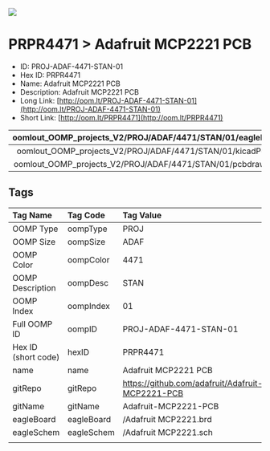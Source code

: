 


  
![][im]
# PRPR4471 > Adafruit MCP2221 PCB

- ID: PROJ-ADAF-4471-STAN-01
- Hex ID: PRPR4471
- Name: Adafruit MCP2221 PCB
- Description: Adafruit MCP2221 PCB
- Long Link: [http://oom.lt/PROJ-ADAF-4471-STAN-01](http://oom.lt/PROJ-ADAF-4471-STAN-01)
- Short Link: [http://oom.lt/PRPR4471](http://oom.lt/PRPR4471)
  

|oomlout_OOMP_projects_V2/PROJ/ADAF/4471/STAN/01/eagleImage.png|oomlout_OOMP_projects_V2/PROJ/ADAF/4471/STAN/01/eagleSchemImage.png|oomlout_OOMP_projects_V2/PROJ/ADAF/4471/STAN/01/kicadPcb3dFront.png|oomlout_OOMP_projects_V2/PROJ/ADAF/4471/STAN/01/kicadPcb3dBack.png|
| :---: | :---: | :---: | :---: |
|oomlout_OOMP_projects_V2/PROJ/ADAF/4471/STAN/01/kicadPcb3d.png|oomlout_OOMP_projects_V2/PROJ/ADAF/4471/STAN/01/bomBack.png|oomlout_OOMP_projects_V2/PROJ/ADAF/4471/STAN/01/bomFront.png|oomlout_OOMP_projects_V2/PROJ/ADAF/4471/STAN/01/pcbdraw.svg|
|oomlout_OOMP_projects_V2/PROJ/ADAF/4471/STAN/01/pcbdrawBack.svg||||

## Tags
  

|Tag Name|Tag Code|Tag Value|
| :--- | :--- | :--- |
|OOMP Type|oompType|PROJ|
|OOMP Size|oompSize|ADAF|
|OOMP Color|oompColor|4471|
|OOMP Description|oompDesc|STAN|
|OOMP Index|oompIndex|01|
|Full OOMP ID|oompID|PROJ-ADAF-4471-STAN-01|
|Hex ID (short code)|hexID|PRPR4471|
|name|name|Adafruit MCP2221 PCB|
|gitRepo|gitRepo|https://github.com/adafruit/Adafruit-MCP2221-PCB|
|gitName|gitName|Adafruit-MCP2221-PCB|
|eagleBoard|eagleBoard|/Adafruit MCP2221.brd|
|eagleSchem|eagleSchem|/Adafruit MCP2221.sch|
||||



[im]: PROJ/ADAF/4471/STAN/01/kicadPcb3d_450.png
